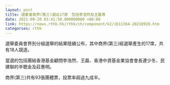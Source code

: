 ```yaml
---
layout: post
title: 選委會商界(第三)選出17席　包括李浩然及王磊等
date: 2021-09-20 03:41:58.000000000 +08:00
link: https://news.rthk.hk/rthk/ch/component/k2/1611364-20210920.htm
categories: rthk
---
```


選舉委員會界別分組選舉的結果陸續公布，其中商界(第三)經選舉產生的17席，共有18人競逐。

當選的包括團結香港基金顧問李浩然、王磊、香港中資基金業協會會長連少冬、民建聯的辛聰金及莊惠明。

商界(第三)共有93張團體票，投票率超過九成半。
